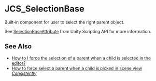 # JCS_SelectionBase

Built-in component for user to select the right parent object.

See [SelectionBaseAttribute](https://docs.unity3d.com/ScriptReference/SelectionBaseAttribute.html)
from Unity Scripting API for more information.

## See Also

- [How to I force the selection of a parent when a child is selected in the editor?](https://discussions.unity.com/t/how-to-i-force-the-selection-of-a-parent-when-a-child-is-selected-in-the-editor/36493)
- [How to force select a parent when a child is picked in scene view *Consistently*](https://forum.unity.com/threads/how-to-force-select-a-parent-when-a-child-is-picked-in-scene-view-consistently.1049486/)

